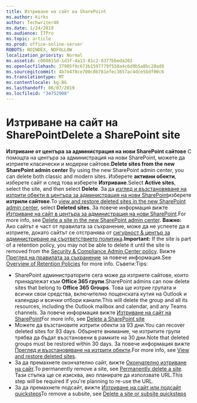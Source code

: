 ```yaml
---
title: Изтриване на сайт на SharePoint
ms.author: kirks
author: Techwriter40
ms.date: 1/24/2019
ms.audience: ITPro
ms.topic: article
ms.prod: office-online-server
ROBOTS: NOINDEX, NOFOLLOW
localization_priority: Normal
ms.assetid: c060815d-1d3f-4a13-81c2-0377bbeda202
ms.openlocfilehash: 37905f9c673b1597779f558a4c6d9b5a8bc28ad8
ms.sourcegitcommit: 4b7e478ce700c0b781efec3857ac4dce5bdf00c6
ms.translationtype: MT
ms.contentlocale: bg-BG
ms.lasthandoff: 06/07/2019
ms.locfileid: "34752908"
---
```

# <a name="delete-a-sharepoint-site"></a><span data-ttu-id="03ec1-102">Изтриване на сайт на SharePoint</span><span class="sxs-lookup"><span data-stu-id="03ec1-102">Delete a SharePoint site</span></span>
<span data-ttu-id="03ec1-103">**Изтриване от центъра за администрация на нови SharePoint сайтове** С помощта на центъра за администрация на нови SharePoint, можете да изтриете класически и модерни сайтове.</span><span class="sxs-lookup"><span data-stu-id="03ec1-103">**Delete sites from the new SharePoint admin center** By using the new SharePoint admin center, you can delete both classic and modern sites.</span></span> <span data-ttu-id="03ec1-104">Изберете **активни обекти**, изберете сайт и след това изберете **Изтриване**.</span><span class="sxs-lookup"><span data-stu-id="03ec1-104">Select **Active sites**, select the site, and then select **Delete**.</span></span> <span data-ttu-id="03ec1-105">За да [изглед и възстановяване на изтрити обекти в центъра за администрация на нови SharePoint](https://docs.microsoft.com/sharepoint/view-and-restore-deleted-sites-in-new-admin-center)изберете **изтрили сайтове**.</span><span class="sxs-lookup"><span data-stu-id="03ec1-105">To [view and restore deleted sites in the new SharePoint admin center](https://docs.microsoft.com/sharepoint/view-and-restore-deleted-sites-in-new-admin-center), select **Deleted sites**.</span></span> <span data-ttu-id="03ec1-106">За повече информация вижте [Изтриване на сайт в центъра за администрация на нови SharePoint](https://docs.microsoft.com/sharepoint/delete-site-collection#delete-a-site-in-the-new-sharepoint-admin-center).</span><span class="sxs-lookup"><span data-stu-id="03ec1-106">For more info, see [Delete a site in the new SharePoint admin center](https://docs.microsoft.com/sharepoint/delete-site-collection#delete-a-site-in-the-new-sharepoint-admin-center).</span></span>
<span data-ttu-id="03ec1-107">**Важно:** Ако сайтът е част от правилата за съхранение, може да не успеете да я изтриете, докато сайтът се отстранява от [сигурност &amp; център за администриране на съответствието политика](https://protection.office.com/?rfr=AdminCenter#/homepage).</span><span class="sxs-lookup"><span data-stu-id="03ec1-107">**Important:** If the site is part of a retention policy, you may not be able to delete it until the site is removed from the [Security &amp; Compliance Admin Center policy](https://protection.office.com/?rfr=AdminCenter#/homepage).</span></span> <span data-ttu-id="03ec1-108">Вижте [Преглед на правилата за съхранение](https://docs.microsoft.com/office365/securitycompliance/retention-policies#content-in-onedrive-accounts-and-sharepoint-sites) за повече информация.</span><span class="sxs-lookup"><span data-stu-id="03ec1-108">See [Overview of Retention Policies](https://docs.microsoft.com/office365/securitycompliance/retention-policies#content-in-onedrive-accounts-and-sharepoint-sites) for more info.</span></span> <span data-ttu-id="03ec1-109">Съвети:</span><span class="sxs-lookup"><span data-stu-id="03ec1-109">Tips:</span></span>
- <span data-ttu-id="03ec1-110">SharePoint администраторите сега може да изтриете сайтове, които принадлежат към **Office 365 групи**.</span><span class="sxs-lookup"><span data-stu-id="03ec1-110">SharePoint admins can now delete sites that belong to **Office 365 Groups**.</span></span> <span data-ttu-id="03ec1-111">Това ще изтрие групата и всички свои средства, включително пощенската кутия на Outlook и календар и всички отбори канали.</span><span class="sxs-lookup"><span data-stu-id="03ec1-111">This will delete the group and all its resources, including the Outlook mailbox and calendar, and any Teams channels.</span></span> <span data-ttu-id="03ec1-112">За повече информация вижте [Изтриване на сайт на SharePoint](https://docs.microsoft.com/sharepoint/manage-sites-in-new-admin-center#delete-a-site)</span><span class="sxs-lookup"><span data-stu-id="03ec1-112">For more info, see [Delete a SharePoint site](https://docs.microsoft.com/sharepoint/manage-sites-in-new-admin-center#delete-a-site)</span></span>
- <span data-ttu-id="03ec1-113">Можете да възстановите изтрити обекти за 93 дни.</span><span class="sxs-lookup"><span data-stu-id="03ec1-113">You can recover deleted sites for 93 days.</span></span> <span data-ttu-id="03ec1-114">Обърнете внимание, че изтритите групи трябва да бъдат възстановени в рамките на 30 дни.</span><span class="sxs-lookup"><span data-stu-id="03ec1-114">Note that deleted groups must be restored within 30 days.</span></span> <span data-ttu-id="03ec1-115">За повече информация вижте [Преглед и възстановяване на изтрити обекти](https://docs.microsoft.com/sharepoint/view-and-restore-deleted-sites-in-new-admin-center).</span><span class="sxs-lookup"><span data-stu-id="03ec1-115">For more info, see [View and restore deleted sites](https://docs.microsoft.com/sharepoint/view-and-restore-deleted-sites-in-new-admin-center).</span></span>
- <span data-ttu-id="03ec1-116">За да премахнете окончателно сайт, вижте [Окончателно изтриване на сайт](https://docs.microsoft.com/sharepoint/delete-site-collection#permanently-delete-a-site).</span><span class="sxs-lookup"><span data-stu-id="03ec1-116">To permanently remove a site, see [Permanently delete a site](https://docs.microsoft.com/sharepoint/delete-site-collection#permanently-delete-a-site).</span></span> <span data-ttu-id="03ec1-117">Тази стъпка ще се изисква, ако планирате да използвате URL.</span><span class="sxs-lookup"><span data-stu-id="03ec1-117">This step will be required if you're planning to re-use the URL.</span></span> 
- <span data-ttu-id="03ec1-118">За да премахнете подсайт, вижте [Изтриване на сайт или подсайт quicksteps](https://support.office.com/article/Delete-a-SharePoint-site-or-subsite-bc37b743-0cef-475e-9a8c-8fc4d40179fb#__bkmkshortcut)</span><span class="sxs-lookup"><span data-stu-id="03ec1-118">To remove a subsite, see [Delete a site or subsite quicksteps](https://support.office.com/article/Delete-a-SharePoint-site-or-subsite-bc37b743-0cef-475e-9a8c-8fc4d40179fb#__bkmkshortcut)</span></span>
